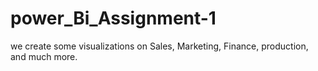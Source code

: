 # power_Bi_Assignment-1
we create some visualizations on Sales, Marketing, Finance, production, and much more.
